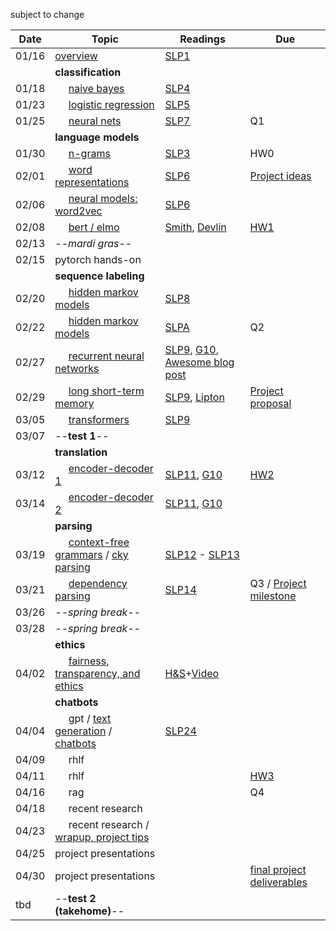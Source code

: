 subject to change

| Date  | Topic                                 | Readings                      | Due           | 
| ----- |---------------------------------------|-------------------------------|---------------|
| 01/16 | [overview](http://cs.tulane.edu/~aculotta/nlp/overview/overview.html)                              | [SLP1](read/slp1.pdf) |               |
| | **classification** |
| 01/18 | &nbsp;&nbsp;&nbsp;&nbsp; [naive bayes](http://cs.tulane.edu/~aculotta/nlp/classify/bayes.html)                           | [SLP4](read/slp4.pdf)
| 01/23 | &nbsp;&nbsp;&nbsp;&nbsp; [logistic regression](http://cs.tulane.edu/~aculotta/nlp/classify/logistic.html)                   | [SLP5](read/slp5.pdf)
| 01/25 | &nbsp;&nbsp;&nbsp;&nbsp; [neural nets](http://cs.tulane.edu/~aculotta/nlp/classify/neural.html)                           | [SLP7](read/slp7.pdf)                              | Q1
| | **language models** |
| 01/30 | &nbsp;&nbsp;&nbsp;&nbsp; [n-grams](http://cs.tulane.edu/~aculotta/nlp/language_models/ngrams.html)                               | [SLP3](read/slp3.pdf)                             | HW0
| 02/01 | &nbsp;&nbsp;&nbsp;&nbsp; [word representations](http://cs.tulane.edu/~aculotta/nlp/language_models/word_rep.html)                   | [SLP6](read/slp6.pdf)                             | [Project ideas](https://tulane.instructure.com/courses/2277724/discussion_topics/13574894)
| 02/06 | &nbsp;&nbsp;&nbsp;&nbsp; [neural models: word2vec](http://cs.tulane.edu/~aculotta/nlp/language_models/word2vec.html)        | [SLP6](read/slp6.pdf)    
| 02/08 | &nbsp;&nbsp;&nbsp;&nbsp; [bert / elmo](http://cs.tulane.edu/~aculotta/nlp/language_models/elmo.html)                            | [Smith](https://arxiv.org/pdf/1902.06006.pdf), [Devlin](https://arxiv.org/pdf/1810.04805.pdf) |  [HW1](https://github.com/tulane-cmps6730/assignments/tree/main/hw1)
| 02/13 | --*mardi gras*--
| 02/15 | pytorch hands-on
| | **sequence labeling** |
| 02/20 | &nbsp;&nbsp;&nbsp;&nbsp; [hidden markov models](http://cs.tulane.edu/~aculotta/nlp/sequence/hmm1.html)                  | [SLP8](read/slp8.pdf)
| 02/22 | &nbsp;&nbsp;&nbsp;&nbsp; [hidden markov models](http://cs.tulane.edu/~aculotta/nlp/sequence/hmm2.html)                  | [SLPA](read/slpA.pdf)   | Q2
| 02/27 |  &nbsp;&nbsp;&nbsp;&nbsp; [recurrent neural networks](http://cs.tulane.edu/~aculotta/nlp/sequence/rnn.html)              | [SLP9](read/slp9.pdf), [G10](https://www.deeplearningbook.org/contents/rnn.html), [Awesome blog post](http://karpathy.github.io/2015/05/21/rnn-effectiveness/)   |          
| 02/29 | &nbsp;&nbsp;&nbsp;&nbsp; [long short-term memory](http://cs.tulane.edu/~aculotta/nlp/sequence/lstm.html)                 | [SLP9](read/slp9.pdf), [Lipton](https://arxiv.org/abs/1506.00019) | [Project proposal](https://tulane.instructure.com/courses/2277724/discussion_topics/13574893)
| 03/05 | &nbsp;&nbsp;&nbsp;&nbsp; [transformers](http://cs.tulane.edu/~aculotta/nlp/sequence/transformer.html)              | [SLP9](read/slp9.pdf)
| 03/07 |  --**test 1**--           |       | 
| | **translation** |
| 03/12 | &nbsp;&nbsp;&nbsp;&nbsp; [encoder-decoder 1](http://cs.tulane.edu/~aculotta/nlp/translation/translation1.html)                     | [SLP11](read/slp11.pdf), [G10](https://www.deeplearningbook.org/contents/rnn.html) | [HW2](https://github.com/tulane-cmps6730/assignments/tree/main/hw2) 
| 03/14 | &nbsp;&nbsp;&nbsp;&nbsp; [encoder-decoder 2](http://cs.tulane.edu/~aculotta/nlp/translation/translation1.html)                    | [SLP11](read/slp11.pdf), [G10](https://www.deeplearningbook.org/contents/rnn.html)    | 
| | **parsing** |
| 03/19 | &nbsp;&nbsp;&nbsp;&nbsp; [context-free grammars](http://cs.tulane.edu/~aculotta/nlp/parsing/cfg.html)  / [cky parsing](http://cs.tulane.edu/~aculotta/nlp/parsing/pcfg.html)                 | [SLP12](read/slp12.pdf) - [SLP13](read/slp13.pdf)    
| 03/21 | &nbsp;&nbsp;&nbsp;&nbsp; [dependency parsing](http://cs.tulane.edu/~aculotta/nlp/parsing/dependency.html)                    |   [SLP14](read/slp14.pdf)   | Q3 / [Project milestone](https://github.com/tulane-cmps6730/assignments/tree/main/project)
| 03/26 | --*spring break*--
| 03/28 | --*spring break*--
| | **ethics** |
| 04/02 | &nbsp;&nbsp;&nbsp;&nbsp;  [fairness, transparency, and ethics](http://cs.tulane.edu/~aculotta/nlp/ethics/ethics.html)   | [H&S](https://www.aclweb.org/anthology/P16-2096.pdf)+[Video](https://www.youtube.com/watch?v=fMym_BKWQzk) |
| | **chatbots** |
| 04/04 | &nbsp;&nbsp;&nbsp;&nbsp; gpt / [text generation](http://cs.tulane.edu/~aculotta/nlp/chat/chat1.html) / [chatbots](http://cs.tulane.edu/~aculotta/nlp/chat/chat2.html)  |  [SLP24](read/slp24.pdf) |
| 04/09 | &nbsp;&nbsp;&nbsp;&nbsp; rhlf                   |   |  
| 04/11 | &nbsp;&nbsp;&nbsp;&nbsp; rhlf                |   | [HW3](https://github.com/tulane-cmps6730/assignments/tree/main/hw3) 
| 04/16 | &nbsp;&nbsp;&nbsp;&nbsp; rag                |   | Q4
| 04/18 | &nbsp;&nbsp;&nbsp;&nbsp; recent research                |   | 
| 04/23 | &nbsp;&nbsp;&nbsp;&nbsp; recent research /  [wrapup, project tips](http://cs.tulane.edu/~aculotta/nlp/theend/tips.html)                     |   | 
| 04/25 | project presentations            | 
| 04/30 | project presentations                                         |               | [final project deliverables](https://github.com/tulane-cmps6730/assignments/tree/main/project)
| tbd | --**test 2 (takehome)**--                            |                |
